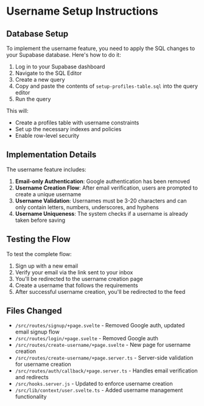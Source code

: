 # Username Setup Instructions

## Database Setup

To implement the username feature, you need to apply the SQL changes to your Supabase database. Here's how to do it:

1. Log in to your Supabase dashboard
2. Navigate to the SQL Editor
3. Create a new query
4. Copy and paste the contents of `setup-profiles-table.sql` into the query editor
5. Run the query

This will:
- Create a profiles table with username constraints
- Set up the necessary indexes and policies
- Enable row-level security

## Implementation Details

The username feature includes:

1. **Email-only Authentication**: Google authentication has been removed
2. **Username Creation Flow**: After email verification, users are prompted to create a unique username
3. **Username Validation**: Usernames must be 3-20 characters and can only contain letters, numbers, underscores, and hyphens
4. **Username Uniqueness**: The system checks if a username is already taken before saving

## Testing the Flow

To test the complete flow:

1. Sign up with a new email
2. Verify your email via the link sent to your inbox
3. You'll be redirected to the username creation page
4. Create a username that follows the requirements
5. After successful username creation, you'll be redirected to the feed

## Files Changed

- `/src/routes/signup/+page.svelte` - Removed Google auth, updated email signup flow
- `/src/routes/login/+page.svelte` - Removed Google auth
- `/src/routes/create-username/+page.svelte` - New page for username creation
- `/src/routes/create-username/+page.server.ts` - Server-side validation for username creation
- `/src/routes/auth/callback/+page.server.ts` - Handles email verification and redirects
- `/src/hooks.server.js` - Updated to enforce username creation
- `/src/lib/context/user.svelte.ts` - Added username management functionality
